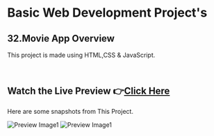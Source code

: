 # Basic Web Development Project's

## 32.Movie App Overview


This project is made using HTML,CSS & JavaScript.


<br>

## Watch the Live Preview 👉[Click Here](https://sorcererchiragsingh.github.io/Web-Development-Projects/32-Movie%20App)
Here are some snapshots from This Project.

![Preview Image1](https://github.com/SorcererChiragsingh/Web-Development-Projects/blob/main/32-Movie%20App/Images/preview1.png)
![Preview Image1](https://github.com/SorcererChiragsingh/Web-Development-Projects/blob/main/32-Movie%20App/Images/preview2.png)
<br><br>
